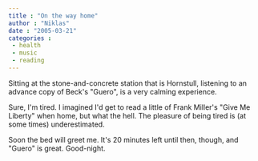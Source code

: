 ```yaml
---
title : "On the way home"
author : "Niklas"
date : "2005-03-21"
categories : 
 - health
 - music
 - reading
---
```


Sitting at the stone-and-concrete station that is Hornstull, listening to an advance copy of Beck's "Guero", is a very calming experience.

Sure, I'm tired. I imagined I'd get to read a little of Frank Miller's "Give Me Liberty" when home, but what the hell. The pleasure of being tired is (at some times) underestimated.

Soon the bed will greet me. It's 20 minutes left until then, though, and "Guero" is great. Good-night.
